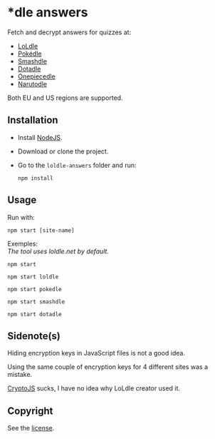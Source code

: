 # \*dle answers

Fetch and decrypt answers for quizzes at:

-   [LoLdle](https://loldle.net/)
-   [Pokédle](https://pokedle.net/)
-   [Smashdle](https://smashdle.net/)
-   [Dotadle](https://dotadle.net/)
-   [Onepiecedle](https://onepiecedle.net/)
-   [Narutodle](https://narutodle.net/)

Both EU and US regions are supported.

## Installation

-   Install [NodeJS](https://nodejs.org/).
-   Download or clone the project.
-   Go to the `loldle-answers` folder and run:

    ```
    npm install
    ```

## Usage

Run with:

```
npm start [site-name]
```

Exemples:  
_The tool uses loldle.net by default._

```
npm start
```

```
npm start loldle
```

```
npm start pokedle
```

```
npm start smashdle
```

```
npm start dotadle
```

## Sidenote(s)

Hiding encryption keys in JavaScript files is not a good idea.

Using the same couple of encryption keys for 4 different sites was a mistake.

[CryptoJS](https://github.com/brix/crypto-js) sucks, I have no idea why LoLdle creator used it.

## Copyright

See the [license](./LICENSE).
